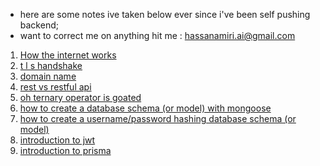 - here are some notes ive taken below ever since i've been self pushing backend;
- want to correct me on anything hit me : hassanamiri.ai@gmail.com

1.  [How the internet works](/note/internet.md)
2.  [t l s handshake](/note/SSL_TLS_Handshake.md)
3.  [domain name](/note/domainName.md)
4.  [rest vs restful api](restVsRestfulApi.md)
5.  [oh ternary operator is goated](/note/ternary.md)
6.  [how to create a database schema (or model) with mongoose](/note/expense_schema.md)
7.  [how to create a username/password hashing database schema (or model)](/note/user_schema.md)
8.  [introduction to jwt](/note/intro_to_jwt.md)
9.  [introduction to prisma](/note/prisma.md)
